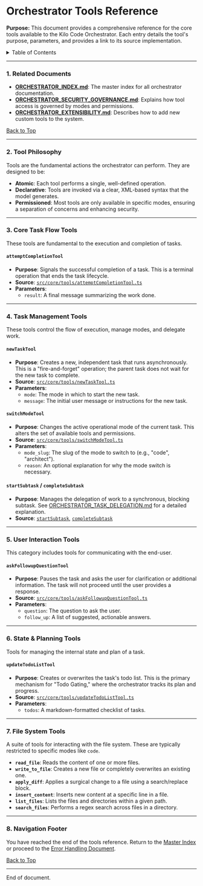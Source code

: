 # Orchestrator Tools Reference

**Purpose:** This document provides a comprehensive reference for the core tools available to the Kilo Code Orchestrator. Each entry details the tool's purpose, parameters, and provides a link to its source implementation.

<details>
<summary>Table of Contents</summary>

- [1. Related Documents](#related-documents)
- [2. Tool Philosophy](#tool-philosophy)
- [3. Core Task Flow Tools](#core-task-flow-tools)
- [4. Task Management Tools](#task-management-tools)
- [5. User Interaction Tools](#user-interaction-tools)
- [6. State & Planning Tools](#state-planning-tools)
- [7. File System Tools](#file-system-tools)
- [8. Navigation Footer](#navigation-footer)

</details>

---

### 1. Related Documents

<a id="related-documents"></a>

- **[ORCHESTRATOR_INDEX.md](ORCHESTRATOR_INDEX.md)**: The master index for all orchestrator documentation.
- **[ORCHESTRATOR_SECURITY_GOVERNANCE.md](ORCHESTRATOR_SECURITY_GOVERNANCE.md)**: Explains how tool access is governed by modes and permissions.
- **[ORCHESTRATOR_EXTENSIBILITY.md](ORCHESTRATOR_EXTENSIBILITY.md)**: Describes how to add new custom tools to the system.

[Back to Top](#orchestrator-tools-reference)

---

### 2. Tool Philosophy

<a id="tool-philosophy"></a>

Tools are the fundamental actions the orchestrator can perform. They are designed to be:

- **Atomic**: Each tool performs a single, well-defined operation.
- **Declarative**: Tools are invoked via a clear, XML-based syntax that the model generates.
- **Permissioned**: Most tools are only available in specific modes, ensuring a separation of concerns and enhancing security.

---

### 3. Core Task Flow Tools

<a id="core-task-flow-tools"></a>

These tools are fundamental to the execution and completion of tasks.

#### `attemptCompletionTool`

- **Purpose**: Signals the successful completion of a task. This is a terminal operation that ends the task lifecycle.
- **Source**: [`src/core/tools/attemptCompletionTool.ts`](src/core/tools/attemptCompletionTool.ts:35)
- **Parameters**:
    - `result`: A final message summarizing the work done.

---

### 4. Task Management Tools

<a id="task-management-tools"></a>

These tools control the flow of execution, manage modes, and delegate work.

#### `newTaskTool`

- **Purpose**: Creates a new, independent task that runs asynchronously. This is a "fire-and-forget" operation; the parent task does not wait for the new task to complete.
- **Source**: [`src/core/tools/newTaskTool.ts`](src/core/tools/newTaskTool.ts:14)
- **Parameters**:
    - `mode`: The mode in which to start the new task.
    - `message`: The initial user message or instructions for the new task.

#### `switchModeTool`

- **Purpose**: Changes the active operational mode of the current task. This alters the set of available tools and permissions.
- **Source**: [`src/core/tools/switchModeTool.ts`](src/core/tools/switchModeTool.ts:8)
- **Parameters**:
    - `mode_slug`: The slug of the mode to switch to (e.g., "code", "architect").
    - `reason`: An optional explanation for why the mode switch is necessary.

#### `startSubtask` / `completeSubtask`

- **Purpose**: Manages the delegation of work to a synchronous, blocking subtask. See [ORCHESTRATOR_TASK_DELEGATION.md](ORCHESTRATOR_TASK_DELEGATION.md) for a detailed explanation.
- **Source**: [`startSubtask`](src/core/task/Task.ts:1628), [`completeSubtask`](src/core/task/Task.ts:1669)

---

### 5. User Interaction Tools

<a id="user-interaction-tools"></a>

This category includes tools for communicating with the end-user.

#### `askFollowupQuestionTool`

- **Purpose**: Pauses the task and asks the user for clarification or additional information. The task will not proceed until the user provides a response.
- **Source**: [`src/core/tools/askFollowupQuestionTool.ts`](src/core/tools/askFollowupQuestionTool.ts:6)
- **Parameters**:
    - `question`: The question to ask the user.
    - `follow_up`: A list of suggested, actionable answers.

---

### 6. State & Planning Tools

<a id="state-planning-tools"></a>

Tools for managing the internal state and plan of a task.

#### `updateTodoListTool`

- **Purpose**: Creates or overwrites the task's todo list. This is the primary mechanism for "Todo Gating," where the orchestrator tracks its plan and progress.
- **Source**: [`src/core/tools/updateTodoListTool.ts`](src/core/tools/updateTodoListTool.ts:156)
- **Parameters**:
    - `todos`: A markdown-formatted checklist of tasks.

---

### 7. File System Tools

<a id="file-system-tools"></a>

A suite of tools for interacting with the file system. These are typically restricted to specific modes like `code`.

- **`read_file`**: Reads the content of one or more files.
- **`write_to_file`**: Creates a new file or completely overwrites an existing one.
- **`apply_diff`**: Applies a surgical change to a file using a search/replace block.
- **`insert_content`**: Inserts new content at a specific line in a file.
- **`list_files`**: Lists the files and directories within a given path.
- **`search_files`**: Performs a regex search across files in a directory.

---

### 8. Navigation Footer

<a id="navigation-footer"></a>

You have reached the end of the tools reference. Return to the [Master Index](ORCHESTRATOR_INDEX.md) or proceed to the [Error Handling Document](ORCHESTRATOR_ERROR_HANDLING.md).

[Back to Top](#orchestrator-tools-reference)

---

End of document.
